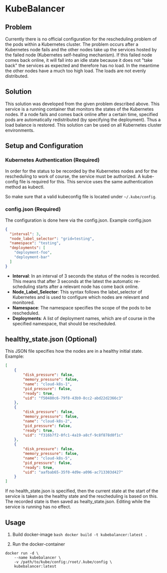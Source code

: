# KubeBalancer
## Problem
Currently there is no official configuration for the rescheduling problem of the pods within a Kubernetes cluster. The problem occurs after a Kubernetes node fails and the other nodes take up the services hosted by the failed node (Kubernetes self-healing mechanism). If this failed node comes back online, it will fall into an idle state because it does not "take back" the services as expected and therefore has no load. In the meantime the other nodes have a much too high load. The loads are not evenly distributed.


## Solution
This solution was developed from the given problem described above. This service is a running container that monitors the states of the Kubernetes nodes. If a node fails and comes back online after a certain time, specified pods are automatically redistributed (by specifying the deployment). Thus a load balance is restored. This solution can be used on all Kubernetes cluster environments.


## Setup and Configuration
### Kubernetes Authentication (Required)
In order for the status to be recorded by the Kubernetes nodes and for the rescheduling to work of course, the service must be authorized. A kube-config file is required for this. This service uses the same authentication method as kubectl.

So make sure that a valid kubeconfig file is located under ```~/.kube/config```.

### config.json (Required)
The configuration is done here via the config.json. 
Example config.json  
```json
{
  "interval": 3,
  "node_label_selector": "grid=testing",
  "namespace": "testing",
  "deployments": [
    "deployment-foo",
    "deployment-bar"
  ]
}
```

- **Interval**: In an interval of 3 seconds the status of the nodes is recorded. This means that after 3 seconds at the latest the automatic re-scheduling starts after a relevant node has come back online.
- **Node_Label_Selector**: This syntax follows the label_selector of Kubernetes and is used to configure which nodes are relevant and monitored.
- **Namespace**: The namespace specifies the scope of the pods to be rescheduled.
- **Deployments**: A list of deployment names, which are of course in the specified namespace, that should be rescheduled.

## healthy_state.json (Optional)
This JSON file specifies how the nodes are in a healthy initial state.
Example:
```json
[
    {
        "disk_pressure": false,
        "memory_pressure": false,
        "name": "cloud-k8s-1",
        "pid_pressure": false,
        "ready": true,
        "uid": "f50480c6-79f8-43b9-8cc2-abd22d2366c3"
    },
    {
        "disk_pressure": false,
        "memory_pressure": false,
        "name": "cloud-k8s-2",
        "pid_pressure": false,
        "ready": true,
        "uid": "f316b7f2-0fc1-4a19-a8cf-9c8f878d0f1c"
    },
    {
        "disk_pressure": false,
        "memory_pressure": false,
        "name": "cloud-k8s-5",
        "pid_pressure": false,
        "ready": true,
        "uid": "aafbab65-35f0-4d9e-a096-ac713303d427"
    }
]
```

If no health_state.json is specified, then the current state at the start of the service is taken as the healthy state and the rescheduling is based on this. The recorded state is then saved as healty_state.json. Editing while the service is running has no effect.

## Usage

1. Build docker-image
```bash docker build -t kubebalancer:latest . ```

2. Run the docker-container
```
docker run -d \
    --name kubebalancer \
    -v /path/to/kube/config:/root/.kube/config \
    kubebalancer:latest
```

